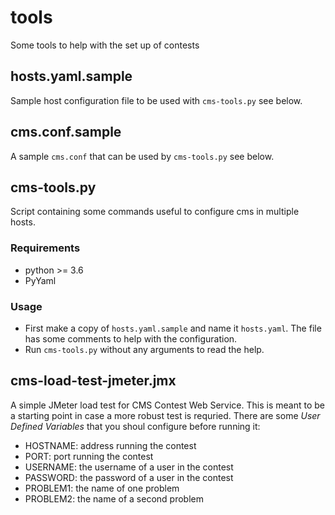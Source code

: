# tools
Some tools to help with the set up of contests

## hosts.yaml.sample

Sample host configuration file to be used with `cms-tools.py` see below.

## cms.conf.sample

A sample `cms.conf` that can be used by `cms-tools.py` see below.

## cms-tools.py

Script containing some commands useful to configure cms in multiple hosts.

### Requirements

* python >= 3.6 
* PyYaml

### Usage

* First make a copy of `hosts.yaml.sample` and name it `hosts.yaml`. The file has some comments to help with the configuration.
* Run `cms-tools.py` without any arguments to read the help.

## cms-load-test-jmeter.jmx

A simple JMeter load test for CMS Contest Web Service. This is meant to be a starting point in case a more robust test is requried. There are some _User Defined Variables_ that you shoul configure before running it:
* HOSTNAME: address running the contest
* PORT: port running the contest
* USERNAME: the username of a user in the contest
* PASSWORD: the password of a user in the contest
* PROBLEM1: the name of one problem
* PROBLEM2: the name of a second problem
